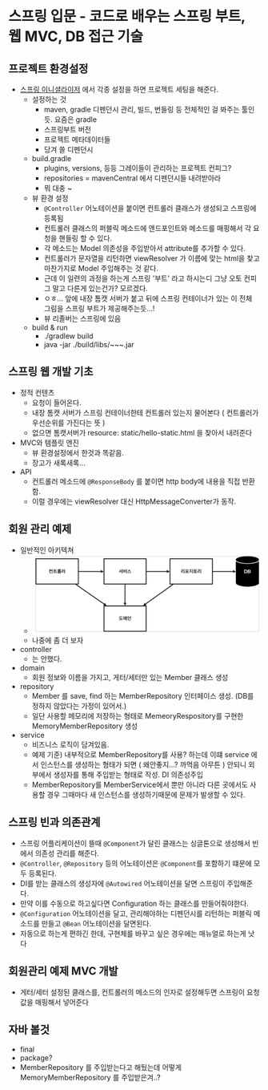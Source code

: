 # 스프링 입문 - 코드로 배우는 스프링 부트, 웹 MVC, DB 접근 기술

## 프로젝트 환경설정

- [스프링 이니셜라이저](https://start.spring.io/) 에서 각종 설정을 하면 프로젝트 세팅을 해준다.
    - 설정하는 것
        - maven, gradle 디펜던시 관리, 빌드, 번들링 등 전체적인 걸 봐주는 툴인듯. 요즘은 gradle
        - 스프링부트 버전
        - 프로젝트 메타데이터들
        - 당겨 쓸 디펜던시
    - build.gradle
        - plugins, versions, 등등 그레이들이 관리하는 프로젝트 컨피그?
        - repositories = mavenCentral 에서 디펜던시들 내려받아라
        - 뭐 대충 ~
    - 뷰 환경 설정
        - `@Controller` 어노테이션을 붙이면 컨트롤러 클래스가 생성되고 스프링에 등록됨
        - 컨트롤러 클래스의 퍼블릭 메소드에 엔드포인트와 메소드를 매핑해서 각 요청을 핸들링 할 수 있다.
        - 각 메소드는 Model 의존성을 주입받아서 attribute를 추가할 수 있다.
        - 컨트롤러가 문자열을 리턴하면 viewResolver 가 이름에 맞는 html을 찾고 마찬가지로 Model 주입해주는 것 같다.
        - 근데 이 일련의 과정을 하는게 스프링 '부트' 라고 하시는디 그냥 오토 컨피그 말고 다른게 있는건가? 모르겠다.
        - ㅇㅎ... 앞에 내장 톰캣 서버가 붙고 뒤에 스프링 컨테이너가 있는 이 전체 그림을 스프링 부트가 제공해주는듯...!
        - 뷰 리졸버는 스프링에 있음
    - build & run
        - ./gradlew build
        - java -jar ./build/libs/~~~.jar

## 스프링 웹 개발 기초

- 정적 컨텐츠
    - 요청이 들어온다.
    - 내장 톰캣 서버가 스프링 컨테이너한테 컨트롤러 있는지 물어본다 ( 컨트롤러가 우선순위를 가진다는 뜻 )
    - 없으면 톰캣서버가 resource: static/hello-static.html 을 찾아서 내려준다
- MVC와 템플릿 엔진
    - 뷰 환경설정에서 한것과 똑같음.
    - 장고가 새록새록...
- API
    - 컨트롤러 메소드에 `@ResponseBody` 를 붙이면 http body에 내용을 직접 반환함.
    - 이럴 경우에는 viewResolver 대신 HttpMessageConverter가 동작.

## 회원 관리 예제

- 일반적인 아키텍쳐
    - ![arichtecture](./arichtecture.png)
    - 나중에 좀 더 보자
- controller
    - 는 안했다.
- domain
    - 회원 정보와 이름을 가지고, 게터/세터만 있는 Member 클래스 생성
- repository
    - Member 를 save, find 하는 MemberRepository 인터페이스 생성. (DB를 정하지 않았다는 가정이 있어서.)
    - 일단 사용할 메모리에 저장하는 형태로 MemeoryRespository를 구현한 MemoryMemberRepository 생성
- service
    - 비즈니스 로직이 담겨있음.
    - 예제 기준) 내부적으로 MemberRepository를 사용? 하는데 이떄 service 에서 인스턴스를 생성하는 형태가 되면 ( 왜안좋지...? 까먹음 아무튼 ) 안되니 외부에서 생성자를 통해 주입받는
      형태로 작성. DI 의존성주입
    - MemberRepository를 MemberService에서 뿐만 아니라 다른 곳에서도 사용할 경우 그때마다 새 인스턴스를 생성하기때문에 문제가 발생할 수 있다.

## 스프링 빈과 의존관계

- 스프링 어플리케이션이 뜰때 `@Component`가 달린 클래스는 싱글톤으로 생성해서 빈 에서 의존성 관리를 해준다.
- `@Controller`, `@Repository` 등의 어노테이션은 `@Component`를 포함하기 떄문에 모두 등록된다.
- DI를 받는 클래스의 생성자에 `@Autowired` 어노테이션을 달면 스프링이 주입해준다.
- 만약 이를 수동으로 하고싶다면 Configuration 하는 클래스를 만들어줘야한다.
- `@Configuration` 어노테이션을 달고, 관리해야하는 디펜던시를 리턴하는 퍼블릭 메소드를 만들고 `@Bean` 어노테이션을 달면된다.
- 자동으로 하는게 편하긴 한데, 구현체를 바꾸고 싶은 경우에는 매뉴얼로 하는게 낫다


## 회원관리 예제 MVC 개발

- 게터/세터 설정된 클래스를, 컨트롤러의 메소드의 인자로 설정해두면 스프링이 요청 값을 매핑해서 넣어준다

## 자바 볼것

- final
- package?
- MemberRepository 를 주입받는다고 해뒀는데 어떻게 MemoryMemberRepository 를 주입받은겨..?